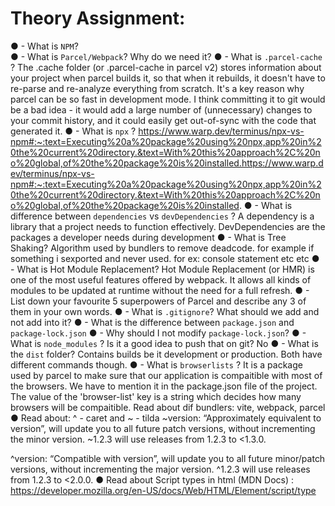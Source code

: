 # Theory Assignment:
● - What is `NPM`?  
● - What is `Parcel/Webpack`? Why do we need it?
● - What is `.parcel-cache` ? The .cache folder (or .parcel-cache in parcel v2) stores information about your project when parcel builds it, so that when it rebuilds, it doesn't have to re-parse and re-analyze everything from scratch. It's a key reason why parcel can be so fast in development mode. I think committing it to git would be a bad idea - it would add a large number of (unnecessary) changes to your commit history, and it could easily get out-of-sync with the code that generated it.
● - What is `npx` ? https://www.warp.dev/terminus/npx-vs-npm#:~:text=Executing%20a%20package%20using%20npx,app%20in%20the%20current%20directory.&text=With%20this%20approach%2C%20no%20global,of%20the%20package%20is%20installed.https://www.warp.dev/terminus/npx-vs-npm#:~:text=Executing%20a%20package%20using%20npx,app%20in%20the%20current%20directory.&text=With%20this%20approach%2C%20no%20global,of%20the%20package%20is%20installed.
● - What is difference between `dependencies` vs `devDependencies` ? A dependency is a library that a project needs to function effectively. DevDependencies are the packages a developer needs during development
● - What is Tree Shaking? Algorithm used by bundlers to remove deadcode. for example if something i sexported and never used. for ex: console statement etc etc
● - What is Hot Module Replacement? Hot Module Replacement (or HMR) is one of the most useful features offered by webpack. It allows all kinds of modules to be updated at runtime without the need for a full refresh.
● - List down your favourite 5 superpowers of Parcel and describe any 3 of them in your
own words.
● - What is `.gitignore`? What should we add and not add into it?
● - What is the difference between `package.json` and `package-lock.json`
● - Why should I not modify `package-lock.json`?
● - What is `node_modules` ? Is it a good idea to push that on git? No
● - What is the `dist` folder? Contains builds be it development or production. Both have different commands though.
● - What is `browserlists` ? It is a package used by parcel to make sure that our application is compaitible with most of the browsers. We have to mention it in the package.json file of the project. The value of the 'browser-list' key is a string which decides how many browsers will be compaitible.
Read about dif bundlers: vite, webpack, parcel
● Read about: ^ - caret and ~ - tilda
~version: “Approximately equivalent to version”, will update you to all future patch versions, without incrementing the minor version. ~1.2.3 will use releases from 1.2.3 to <1.3.0.

^version: “Compatible with version”, will update you to all future minor/patch versions, without incrementing the major version. ^1.2.3 will use releases from 1.2.3 to <2.0.0.
● Read about Script types in html (MDN Docs) : https://developer.mozilla.org/en-US/docs/Web/HTML/Element/script/type
